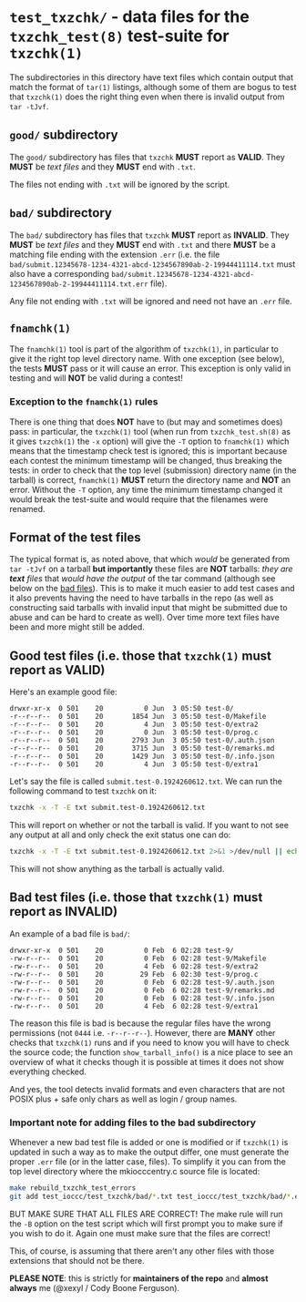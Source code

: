 # `test_txzchk/` - data files for the `txzchk_test(8)` test-suite for `txzchk(1)`

The subdirectories in this directory have text files which contain output that
match the format of `tar(1)` listings, although some of them are bogus to test
that `txzchk(1)` does the right thing even when there is invalid output from
`tar -tJvf`.


<div id="good-dir"></div>

## `good/` subdirectory

The `good/` subdirectory has files that `txzchk` **MUST** report as **VALID**.
They **MUST** be _text files_ and they **MUST** end with `.txt`.

The files not ending with `.txt` will be ignored by the script.

<div id="bad-dir"></div>

## `bad/` subdirectory

The `bad/` subdirectory has files that `txzchk` **MUST** report as **INVALID**.
They **MUST** be _text files_ and they **MUST** end with `.txt` and there
**MUST** be a matching file ending with the extension `.err` (i.e. the file
`bad/submit.12345678-1234-4321-abcd-1234567890ab-2-19944411114.txt` must also
have a corresponding
`bad/submit.12345678-1234-4321-abcd-1234567890ab-2-19944411114.txt.err` file).

Any file not ending with `.txt` will be ignored and need not have an `.err`
file.

<div id="fnamchk"></div>

## `fnamchk(1)`

The `fnamchk(1)` tool is part of the algorithm of `txzchk(1)`, in particular to
give it the right top  level directory name. With one exception (see below), the
tests **MUST** pass or it will cause an error. This exception is only valid in
testing and will **NOT** be valid during a contest!


<div id="fnamchk-exception"></div>

### Exception to the `fnamchk(1)` rules

There is one thing that does **NOT** have to (but may and sometimes does) pass:
in particular, the `txzchk(1)` tool (when run from `txzchk_test.sh(8)` as it
gives `txzchk(1)` the `-x` option) will give the `-T` option to `fnamchk(1)`
which means that the timestamp check test is ignored; this is important because
each contest the minimum timestamp will be changed, thus breaking the tests: in
order to check that the top level (submission) directory name (in the tarball)
is correct, `fnamchk(1)` **MUST** return the directory name and **NOT** an
error.  Without the `-T` option, any time the minimum timestamp changed it would
break the test-suite and would require that the filenames were renamed.

<div id="file-format"></div>

## Format of the test files

The typical format is, as noted above, that which _would_ be generated from `tar
-tJvf` on a tarball **but importantly** these files are **NOT** tarballs: _they
are **text** files_ that _would have the output_ of the tar command (although
see below on the [bad files](#bad)). This is to make it much easier to add test
cases and it also prevents having the need to have tarballs in the repo (as well
as constructing said tarballs with invalid input that might be submitted due to
abuse and can be hard to create as well). Over time more text files have been
and more might still be added.

<div id="good"></div>

## Good test files (i.e. those that `txzchk(1)` must report as VALID)

Here's an example good file:

```
drwxr-xr-x  0 501    20          0 Jun  3 05:50 test-0/
-r--r--r--  0 501    20       1854 Jun  3 05:50 test-0/Makefile
-r--r--r--  0 501    20          4 Jun  3 05:50 test-0/extra2
-r--r--r--  0 501    20          0 Jun  3 05:50 test-0/prog.c
-r--r--r--  0 501    20       2793 Jun  3 05:50 test-0/.auth.json
-r--r--r--  0 501    20       3715 Jun  3 05:50 test-0/remarks.md
-r--r--r--  0 501    20       1429 Jun  3 05:50 test-0/.info.json
-r--r--r--  0 501    20          4 Jun  3 05:50 test-0/extra1
```

Let's say the file is called `submit.test-0.1924260612.txt`. We can run the
following command to test `txzchk` on it:

```sh
txzchk -x -T -E txt submit.test-0.1924260612.txt
```

This will report on whether or not the tarball is valid. If you want to not see
any output at all and only check the exit status one can do:

```sh
txzchk -x -T -E txt submit.test-0.1924260612.txt 2>&1 >/dev/null || echo invalid
```

This will not show anything as the tarball is actually valid.

<div id="bad"></div>

## Bad test files (i.e. those that `txzchk(1)` must report as INVALID)

An example of a bad file is `bad/`:

```
drwxr-xr-x  0 501    20          0 Feb  6 02:28 test-9/
-rw-r--r--  0 501    20          0 Feb  6 02:28 test-9/Makefile
-rw-r--r--  0 501    20          4 Feb  6 02:28 test-9/extra2
-rw-r--r--  0 501    20         29 Feb  6 02:30 test-9/prog.c
-rw-r--r--  0 501    20          0 Feb  6 02:28 test-9/.auth.json
-rw-r--r--  0 501    20          0 Feb  6 02:28 test-9/remarks.md
-rw-r--r--  0 501    20          0 Feb  6 02:28 test-9/.info.json
-rw-r--r--  0 501    20          4 Feb  6 02:28 test-9/extra1
```

The reason this file is bad is because the regular files have the wrong
permissions (not `0444` i.e. `-r--r--r--`). However, there are **MANY** other
checks that `txzchk(1)` runs and if you need to know you will have to check the
source code; the function `show_tarball_info()` is a nice place to see an
overview of what it checks though it is possible at times it does not show
everything checked.

And yes, the tool detects invalid formats and even characters that are not POSIX
plus + safe only chars as well as login / group names.


<div id="adding-bad-files"></div>

### Important note for adding files to the bad subdirectory

Whenever a new bad test file is added or one is modified or if `txzchk(1)` is
updated in such a way as to make the output differ, one must generate the proper
`.err` file (or in the latter case, files). To simplify it you can from the top
level directory where the mkiocccentry.c source file is located:

```sh
make rebuild_txzchk_test_errors
git add test_ioccc/test_txzchk/bad/*.txt test_ioccc/test_txzchk/bad/*.err
```

BUT MAKE SURE THAT ALL FILES ARE CORRECT! The make rule will run the `-B` option
on the test script which will first prompt you to make sure if you wish to do
it. Again one must make sure that the files are correct!

This, of course, is assuming that there aren't any other files with those
extensions that should not be there.

**PLEASE NOTE**: this is strictly for **maintainers of the repo** and **almost
always** me (@xexyl / Cody Boone Ferguson).
